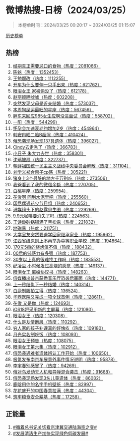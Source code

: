<h1>
微博热搜-日榜（2024/03/25）
</h1>
<blockquote>
<p>
本榜单时间：2024/03/25 00:20:17 ~ 2024/03/25 01:15:07
</p>
</blockquote>
<p>
<a href="https://github.com/daifee/weibo-hot-search/tree/main/archives/daily">历史榜单</a>
</p>
<h2>
热榜
</h2>
<ol>

<li>
<a href="https://s.weibo.com/weibo?q=%23%E7%BB%8F%E6%9C%9F%E7%9C%9F%E6%AD%A3%E9%9C%80%E8%A6%81%E5%BF%8C%E5%8F%A3%E7%9A%84%E9%A3%9F%E7%89%A9%23" target="weibo">
经期真正需要忌口的食物（热度：2081066）
</a>
</li>

<li>
<a href="https://s.weibo.com/weibo?q=%23%E9%99%88%E9%93%AD%23" target="weibo">
陈铭（热度：1352453）
</a>
</li>

<li>
<a href="https://s.weibo.com/weibo?q=%23%E7%8E%8B%E5%8B%89%E7%88%86%E6%94%B9%23" target="weibo">
王勉爆改（热度：1112255）
</a>
</li>

<li>
<a href="https://s.weibo.com/weibo?q=%23%E5%BC%80%E8%BD%A6%E4%B8%BA%E4%BB%80%E4%B9%88%E8%A6%81%E4%BC%B8%E4%B8%80%E5%8F%AA%E6%89%8B%E5%87%BA%E6%9D%A5%23" target="weibo">
开车为什么要伸一只手出来（热度：621762）
</a>
</li>

<li>
<a href="https://s.weibo.com/weibo?q=%23%E7%9C%BC%E6%B3%AA%E5%A5%B3%E7%8E%8B%20%E5%AE%B6%E8%A2%AB%E5%81%B7%E6%B2%A1%E4%BA%86%23" target="weibo">
眼泪女王 家被偷没了（热度：612178）
</a>
</li>

<li>
<a href="https://s.weibo.com/weibo?q=%23%E8%B5%B5%E4%B8%BD%E9%A2%96%E6%99%92%E5%98%98%E5%98%98%23" target="weibo">
赵丽颖晒嘘嘘（热度：602208）
</a>
</li>

<li>
<a href="https://s.weibo.com/weibo?q=%23%E7%AA%81%E7%84%B6%E5%8F%91%E7%8E%B0%E7%88%B6%E6%AF%8D%E6%98%AF%E8%BF%91%E4%BA%B2%E7%BB%93%E5%A9%9A%23" target="weibo">
突然发现父母是近亲结婚（热度：573037）
</a>
</li>

<li>
<a href="https://s.weibo.com/weibo?q=%23%E6%9C%AC%E5%91%A8%E7%8B%97%E5%B1%8E%E8%BF%90%E6%9C%80%E6%97%BA%E7%9A%84%E6%98%9F%E5%BA%A7%23" target="weibo">
本周狗屎运最旺的星座（热度：567456）
</a>
</li>

<li>
<a href="https://s.weibo.com/weibo?q=%23%E8%83%96%E4%B8%9C%E6%9D%A5%E5%9B%9E%E5%BA%94985%E5%A5%B3%E7%94%9F%E5%BA%94%E8%81%98%E6%B2%A1%E8%BF%9B%E9%9D%A2%E8%AF%95%23" target="weibo">
胖东来回应985女生应聘没进面试（热度：558702）
</a>
</li>

<li>
<a href="https://s.weibo.com/weibo?q=%23%E4%B8%80%E9%98%B3%23" target="weibo">
一阳（热度：544299）
</a>
</li>

<li>
<a href="https://s.weibo.com/weibo?q=%23%E6%80%80%E5%AD%95%E4%BC%9A%E5%8A%A0%E9%80%9F%E8%A1%B0%E8%80%81%E7%BA%A6%E5%A2%9E%E5%8A%A02%E5%B2%81%23" target="weibo">
怀孕会加速衰老约增加2岁（热度：454964）
</a>
</li>

<li>
<a href="https://s.weibo.com/weibo?q=%23%E9%9F%A9%E5%AE%89%E5%86%89%E6%99%92%E4%BA%8C%E8%83%8EB%E8%B6%85%E7%85%A7%23" target="weibo">
韩安冉晒二胎B超照（热度：410424）
</a>
</li>

<li>
<a href="https://s.weibo.com/weibo?q=%23%E4%BF%84%E6%81%90%E8%A2%AD%E7%8E%B0%E5%9C%BA%E5%8F%91%E7%8E%B0137%E5%85%B7%E9%81%97%E4%BD%93%23" target="weibo">
俄恐袭现场发现137具遗体（热度：396027）
</a>
</li>

<li>
<a href="https://s.weibo.com/weibo?q=%23Cindy%E5%8E%BB%E8%B5%B0%E7%A7%80%E4%BA%86%23" target="weibo">
Cindy去走秀了（热度：366783）
</a>
</li>

<li>
<a href="https://s.weibo.com/weibo?q=%23%E5%B0%8F%E6%97%A5%E5%AD%90%20%E6%9C%B1%E5%A4%A7%E5%8A%9B%E5%8E%BB%E4%B8%96%23" target="weibo">
小日子 朱大力去世（热度：358301）
</a>
</li>

<li>
<a href="https://s.weibo.com/weibo?q=%23%E6%B2%88%E7%92%83%E8%A2%AB%E6%89%87%23" target="weibo">
沈璃被扇（热度：322737）
</a>
</li>

<li>
<a href="https://s.weibo.com/weibo?q=%23%E6%9C%9D%E9%B2%9C%E7%A5%96%E5%9B%BD%E7%BB%9F%E4%B8%80%E6%B0%91%E4%B8%BB%E4%B8%BB%E4%B9%89%E6%88%98%E7%BA%BF%E4%B8%AD%E5%A4%AE%E5%A7%94%E5%91%98%E4%BC%9A%E8%A7%A3%E6%95%A3%23" target="weibo">
朝鲜祖国统一民主主义战线中央委员会解散（热度：311104）
</a>
</li>

<li>
<a href="https://s.weibo.com/weibo?q=%23%E5%88%98%E5%AD%A6%E4%B9%89%E9%83%91%E5%90%88%E6%83%A0%E5%AD%90cp%E6%84%9F%23" target="weibo">
刘学义郑合惠子cp感（热度：305221）
</a>
</li>

<li>
<a href="https://s.weibo.com/weibo?q=%23%E7%8C%AA%E8%BA%AB%E4%B8%8A3%E4%B8%AA%E6%9C%80%E8%84%8F%E7%9A%84%E5%9C%B0%E6%96%B9%E5%8D%83%E4%B8%87%E5%88%AB%E5%90%83%23" target="weibo">
猪身上3个最脏的地方千万别吃（热度：273506）
</a>
</li>

<li>
<a href="https://s.weibo.com/weibo?q=%23%E6%88%91%E7%88%B8%E7%9C%8B%E5%88%B0%E4%BA%86%E6%88%91%E7%9A%84%E5%BE%AE%E4%BF%A1%E4%BD%99%E9%A2%9D%23" target="weibo">
我爸看到了我的微信余额（热度：270705）
</a>
</li>

<li>
<a href="https://s.weibo.com/weibo?q=%23%E7%99%BD%E6%A1%83%E6%98%9F%E5%BA%A7%23" target="weibo">
白桃星座（热度：259954）
</a>
</li>

<li>
<a href="https://s.weibo.com/weibo?q=%23%E5%9C%A8%E4%BF%8A%E5%95%8A%20%E5%9B%9E%E5%88%B0%E6%B0%B4%E6%B3%A5%E9%87%8C%E5%90%A7%23" target="weibo">
在俊啊 回到水泥里吧（热度：255560）
</a>
</li>

<li>
<a href="https://s.weibo.com/weibo?q=%23%E5%8D%B0%E5%B0%BC%E5%81%B6%E9%81%87%E8%8A%B1%E5%B0%91%E8%8A%82%E7%9B%AE%E7%BB%84%23" target="weibo">
印尼偶遇花少节目组（热度：240652）
</a>
</li>

<li>
<a href="https://s.weibo.com/weibo?q=%23%E6%B8%AF%E5%AA%92%E9%95%9C%E5%A4%B4%E4%B8%8B%E7%9A%84%E8%B5%B5%E9%9C%B2%E6%80%9D%E7%94%9F%E5%9B%BE%23" target="weibo">
港媒镜头下的赵露思生图（热度：229269）
</a>
</li>

<li>
<a href="https://s.weibo.com/weibo?q=%239.9%E5%85%83%E5%92%96%E5%95%A1%E8%A6%81%E6%B6%88%E5%A4%B1%E4%BA%86%E5%90%97%23" target="weibo">
9.9元咖啡要消失了吗（热度：224563）
</a>
</li>

<li>
<a href="https://s.weibo.com/weibo?q=%23%E7%8E%8B%E8%AF%97%E9%BE%84%E7%A0%82%E9%94%85%E9%93%BA%E6%BB%A1%E4%BA%86%E9%BB%91%E6%9D%BE%E9%9C%B2%23" target="weibo">
王诗龄砂锅铺满了黑松露（热度：221832）
</a>
</li>

<li>
<a href="https://s.weibo.com/weibo?q=%23%E5%9C%B0%E7%A3%81%E6%9A%B4%23" target="weibo">
地磁暴（热度：211751）
</a>
</li>

<li>
<a href="https://s.weibo.com/weibo?q=%23%E5%A4%A7%E5%AD%A6%E5%AE%A4%E5%8F%8B%E7%AA%81%E7%84%B6%E8%A6%81%E9%80%80%E5%AD%A6%E5%9B%9E%E5%AE%B6%E7%BB%A7%E6%89%BF%E5%AE%B6%E4%B8%9A%23" target="weibo">
大学室友突然要退学回家继承家业（热度：195962）
</a>
</li>

<li>
<a href="https://s.weibo.com/weibo?q=%23%E6%B1%9F%E8%A5%BF%E7%9C%81%E7%BA%A7%E5%8E%9F%E5%88%99%E4%B8%8A%E4%B8%8D%E5%86%8D%E4%B8%BE%E5%8A%9E%E4%B8%AD%E7%AD%89%E8%81%8C%E4%B8%9A%E5%AD%A6%E6%A0%A1%23" target="weibo">
江西省级原则上不再举办中等职业学校（热度：194864）
</a>
</li>

<li>
<a href="https://s.weibo.com/weibo?q=%23170%E5%85%835%E4%B8%B2%E7%9A%84%E7%83%A7%E7%83%A4%E5%80%BC%E4%B8%8D%E5%80%BC%23" target="weibo">
170元5串的烧烤值不值（热度：188432）
</a>
</li>

<li>
<a href="https://s.weibo.com/weibo?q=%2300%E5%90%8E%E7%9A%84%E9%92%9D%E6%84%9F%E5%8A%9B%E6%9C%89%E5%A4%9A%E5%BC%BA%23" target="weibo">
00后的钝感力有多强（热度：187753）
</a>
</li>

<li>
<a href="https://s.weibo.com/weibo?q=%2330%E5%B2%81%E4%BB%A5%E4%B8%8A%E7%9C%9F%E7%9A%84%E5%BE%88%E9%9A%BE%E6%89%BE%E5%B7%A5%E4%BD%9C%E5%90%97%23" target="weibo">
30岁以上真的很难找工作吗（热度：183553）
</a>
</li>

<li>
<a href="https://s.weibo.com/weibo?q=%23%E7%BA%AA%E5%87%8C%E5%B0%98%20%E5%B0%8F%E6%97%B6%E5%80%99%E5%8F%91%E8%BF%87%E9%AB%98%E7%83%A7%E7%9A%84%E6%84%9F%E8%A7%89%23" target="weibo">
纪凌尘 小时候发过高烧的感觉（热度：149137）
</a>
</li>

<li>
<a href="https://s.weibo.com/weibo?q=%23%E7%9C%BC%E6%B3%AA%E5%A5%B3%E7%8E%8B%20%E7%A6%BB%E5%A9%9A%E5%8D%8F%E8%AE%AE%E4%B9%A6%23" target="weibo">
眼泪女王 离婚协议书（热度：148263）
</a>
</li>

<li>
<a href="https://s.weibo.com/weibo?q=%23%E4%BF%84%E5%AA%92%E6%92%AD%E5%87%BA%E6%99%AE%E4%BA%AC%E8%8E%B7%E6%82%89%E9%9F%B3%E4%B9%90%E5%8E%85%E6%81%90%E8%A2%AD%E5%90%8E%E7%94%BB%E9%9D%A2%23" target="weibo">
俄媒播出普京获悉音乐厅恐袭后画面（热度：144771）
</a>
</li>

<li>
<a href="https://s.weibo.com/weibo?q=%23%E4%B8%8A%E4%B8%80%E7%A7%92%E7%BB%93%E4%BB%87%E4%B8%8B%E4%B8%80%E7%A7%92%E7%BB%93%E5%A9%9A%23" target="weibo">
上一秒结仇下一秒结婚（热度：140314）
</a>
</li>

<li>
<a href="https://s.weibo.com/weibo?q=%23%E7%99%BD%E9%B9%BF%E5%88%B6%E6%9C%8D%E6%8B%8D%E7%AB%8B%E5%BE%97%23" target="weibo">
白鹿制服拍立得（热度：136524）
</a>
</li>

<li>
<a href="https://s.weibo.com/weibo?q=%23%E5%8D%8E%E8%A5%BF%E5%8C%BB%E9%99%A2%E5%8F%88%E5%AE%8C%E6%88%90%E4%B8%80%E9%A1%B9%E5%85%A8%E7%90%83%E9%A6%96%E4%BE%8B%23" target="weibo">
华西医院又完成一项全球首例（热度：128611）
</a>
</li>

<li>
<a href="https://s.weibo.com/weibo?q=%23%E5%9C%A8%E4%BF%8A%20%E5%8F%88%E6%98%AF%E4%BD%A0%23" target="weibo">
在俊 又是你（热度：124693）
</a>
</li>

<li>
<a href="https://s.weibo.com/weibo?q=%23iOS18%E5%B0%86%E9%87%87%E7%94%A8%E6%96%B0%E7%9A%84%E4%B8%BB%E5%B1%8F%E5%B9%95%23" target="weibo">
iOS18将采用新的主屏幕（热度：121080）
</a>
</li>

<li>
<a href="https://s.weibo.com/weibo?q=%23%E7%9C%BC%E6%B3%AA%E5%A5%B3%E7%8E%8B%23" target="weibo">
眼泪女王（热度：120308）
</a>
</li>

<li>
<a href="https://s.weibo.com/weibo?q=%23%E4%BB%80%E4%B9%88%E6%98%AF%E5%8F%8B%E6%83%85%E6%96%AD%E5%B1%82%23" target="weibo">
什么是友情断层（热度：110292）
</a>
</li>

<li>
<a href="https://s.weibo.com/weibo?q=%23%E7%A9%B7%E4%BA%BA%E5%AE%B6%E7%9A%84%E5%AD%A9%E5%AD%90%E8%A1%A5%E8%AF%BE%E7%9C%9F%E7%9A%84%E5%A5%BD%E6%84%A7%E7%96%9A%23" target="weibo">
穷人家的孩子补课真的好愧疚（热度：109180）
</a>
</li>

<li>
<a href="https://s.weibo.com/weibo?q=%23%E6%9C%88%E5%85%89%E5%AE%9E%E5%90%8D%E5%88%B6%E5%90%83%E9%A5%AD%23" target="weibo">
月光实名制吃饭（热度：108093）
</a>
</li>

<li>
<a href="https://s.weibo.com/weibo?q=%23%E7%9C%BC%E6%B3%AA%E5%A5%B3%E7%8E%8B%E9%A2%84%E5%91%8A%23" target="weibo">
眼泪女王预告（热度：108075）
</a>
</li>

<li>
<a href="https://s.weibo.com/weibo?q=%23%E7%9C%BC%E6%B3%AA%E5%A5%B3%E7%8E%8B%E7%AC%AC%E5%85%AD%E9%9B%86%23" target="weibo">
眼泪女王第六集（热度：102912）
</a>
</li>

<li>
<a href="https://s.weibo.com/weibo?q=%23%E4%BF%84%E6%81%90%E8%A2%AD%E9%81%87%E9%9A%BE%E8%80%85%E9%81%97%E4%BD%93%E8%BE%A8%E8%AE%A4%E5%B7%A5%E4%BD%9C%E5%BC%80%E5%A7%8B%23" target="weibo">
俄恐袭遇难者遗体辨认工作开始（热度：100650）
</a>
</li>

<li>
<a href="https://s.weibo.com/weibo?q=%23%E6%9E%81%E6%B0%AA%E5%8F%91%E5%B8%83%E5%8D%97%E4%BA%AC%E8%BD%A6%E5%B1%95%E6%84%8F%E5%A4%96%E4%BA%8B%E4%BB%B6%E6%83%85%E5%86%B5%E8%AF%B4%E6%98%8E%23" target="weibo">
极氪发布南京车展意外事件情况说明（热度：95878）
</a>
</li>

<li>
<a href="https://s.weibo.com/weibo?q=%23%E6%9D%8E%E5%AE%87%E6%98%A5%E5%88%AB%E6%84%9F%E5%86%92%E4%BA%86%23" target="weibo">
李宇春别感冒了（热度：94269）
</a>
</li>

<li>
<a href="https://s.weibo.com/weibo?q=%23%E4%BF%84%E5%AF%B9%E4%B9%8C%E5%8F%91%E5%8A%A8%E6%97%A0%E4%BA%BA%E6%9C%BA%E5%92%8C%E5%AF%BC%E5%BC%B9%E6%B7%B7%E5%90%88%E8%A2%AD%E5%87%BB%23" target="weibo">
俄对乌发动无人机和导弹混合袭击（热度：91668）
</a>
</li>

<li>
<a href="https://s.weibo.com/weibo?q=%23%E4%BF%84%E6%81%90%E8%A2%AD%E7%8E%B0%E5%9C%BA%E5%8F%91%E7%8E%B03%E5%90%8D%E5%84%BF%E7%AB%A5%E9%81%97%E4%BD%93%23" target="weibo">
俄恐袭现场发现3名儿童遗体（热度：86032）
</a>
</li>

<li>
<a href="https://s.weibo.com/weibo?q=%23%E9%B9%BF%E6%99%97%E7%94%A8%E4%BD%A0%E7%9A%84%E5%90%8D%E5%AD%97%E6%89%8B%E6%9C%BA%E5%A3%81%E7%BA%B8%23" target="weibo">
鹿晗用你的名字手机壁纸（热度：82997）
</a>
</li>

<li>
<a href="https://s.weibo.com/weibo?q=%23%E8%8A%B1%E8%8A%B1%E7%9B%9B%E5%BC%80%E7%9A%84%E4%B8%AD%E5%9B%BD%E6%98%A5%E6%84%8F%E6%8B%89%E6%BB%A1%23" target="weibo">
花花盛开的中国春意拉满（热度：44304）
</a>
</li>

<li>
<a href="https://s.weibo.com/weibo?q=%23%E7%AD%91%E7%89%A2%E7%B2%AE%E9%A3%9F%E5%AE%89%E5%85%A8%E8%80%95%E5%9F%BA%23" target="weibo">
筑牢粮食安全耕基（热度：17258）
</a>
</li>

</ol>
<h2>
正能量
</h2>
<ol>

<li>
<a href="https://s.weibo.com/weibo?q=%23%23%E5%BE%AA%E7%9D%80%E6%80%BB%E4%B9%A6%E8%AE%B0%E5%85%B3%E5%88%87%E7%9C%8B%E4%BA%AC%E6%B4%A5%E5%86%80%E4%BA%A4%E9%80%9A%E9%99%86%E6%B5%B7%E7%A9%BA%E4%B9%8B%E5%8F%98%23%23" target="weibo">
#循着总书记关切看京津冀交通陆海空之变#
</a>
</li>

<li>
<a href="https://s.weibo.com/weibo?q=%23%23%E5%8F%91%E5%B1%95%E6%B8%85%E6%B4%81%E7%94%9F%E4%BA%A7%E5%8A%A0%E5%BF%AB%E5%AE%9E%E7%8E%B0%E7%BB%BF%E8%89%B2%E4%BD%8E%E7%A2%B3%E5%8F%91%E5%B1%95%23%23" target="weibo">
#发展清洁生产加快实现绿色低碳发展#
</a>
</li>

</ol>